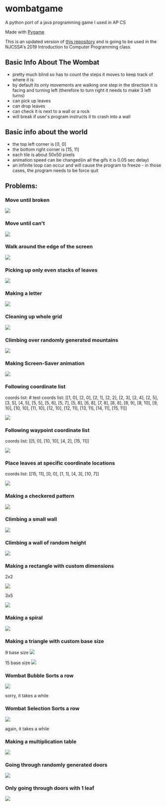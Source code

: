 # wombatgame
A python port of a java programming game I used in AP CS

Made with [Pygame](https://github.com/pygame/pygame)

This is an updated version of [this repository](https://github.com/benjaminnow/wombatgame) and is going to be used in the NJCSSA's 2019 Introduction to Computer Programming class.

## Basic Info About The Wombat
- pretty much blind so has to count the steps it moves to keep track of where it is
- by default its only movements are walking one step in the direction it is facing and turning left (therefore to turn right it needs to make 3 left turns)
- can pick up leaves
- can drop leaves
- can check it is next to a wall or a rock
- will break if user's program instructs it to crash into a wall

## Basic info about the world
- the top left corner is [0, 0]
- the bottom right corner is [15, 11]
- each tile is about 50x50 pixels
- animation speed can be changed(in all the gifs it is 0.05 sec delay)
- an infinite loop can occur and will cause the program to freeze - in those cases, the program needs to be force quit

## Problems:

### Move until broken
![](/gifs/move_until_broken.gif)

### Move until can't
![](/gifs/move_until_cant.gif)

### Walk around the edge of the screen
![](/gifs/walk_edge.gif)

### Picking up only even stacks of leaves
![](/gifs/pick_only_evens.gif)

### Making a letter
![](/gifs/b.gif)

### Cleaning up whole grid
![](/gifs/world1.gif)

### Climbing over randomly generated mountains
![](/gifs/world10.gif)

### Making Screen-Saver animation
![](/gifs/screensaver.gif)

### Following coordinate list
coords list: # test coords list: [[1, 0], [2, 0], [2, 1], [2, 2], [2, 3], [2, 4], [2, 5], [3, 5], [4, 5], [5, 5], [5, 6], [5, 7], [5, 8], [6, 8], [7, 8], [8, 8], [8, 9], [8, 10], [9, 10], [10, 10], [11, 10], [12, 10], [12, 11], [13, 11], [14, 11], [15, 11]]

![](/gifs/follow_coords.gif)

### Following waypoint coordinate list
coords list: [[5, 0], [10, 10], [4, 2], [15, 11]]

![](/gifs/follow_waypoint_coords.gif)

### Place leaves at specific coordinate locations
coords list: [[15, 11], [0, 0], [1, 1], [4, 3], [10, 7]]

![](/gifs/place_leaves_at_coords.gif)

### Making a checkered pattern
![](/gifs/checkered_pattern.gif)

### Climbing a small wall
![](/gifs/climb_small_wall.gif)

### Climbing a wall of random height
![](/gifs/climb_n_wall.gif)

### Making a rectangle with custom dimensions
2x2

![](/gifs/create_rect_2x2.gif)

3x5

![](/gifs/create_rect_3x5.gif)

### Making a spiral
![](/gifs/spiral.gif)

### Making a triangle with custom base size
9 base size
![](/gifs/triangle9.gif)

15 base size
![](/gifs/triangle15.gif)

### Wombat Bubble Sorts a row
![](/gifs/bubblesort.gif)

sorry, it takes a while

### Wombat Selection Sorts a row
![](/gifs/selectionsort.gif)

again, it takes a while

### Making a multiplication table
![](/gifs/multiplicationgrid.gif)

### Going through randomly generated doors
![](/gifs/doors1.gif)

### Only going through doors with 1 leaf
![](/gifs/doors2.gif)
